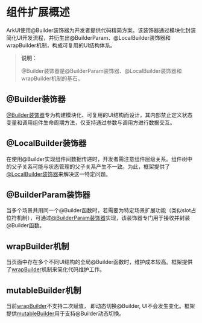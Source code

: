 # 组件扩展概述
<!--Kit: ArkUI-->
<!--Subsystem: ArkUI-->
<!--Owner: @zhangboren-->
<!--Designer: @zhangboren-->
<!--Tester: @TerryTsao-->
<!--Adviser: @zhang_yixin13-->

ArkUI使用@Builder装饰器为开发者提供代码精简方案。该装饰器通过模块化封装简化UI开发流程，并衍生出@BuilderParam、@LocalBuilder装饰器和wrapBuilder机制，构成可复用的UI结构体系。

> **说明：**
>
> @Builder装饰器是@BuilderParam装饰器、@LocalBuilder装饰器和wrapBuilder机制的基石。

## @Builder装饰器

[@Builder装饰器](./arkts-builder.md)专为构建模块化、可复用的UI结构而设计，其内部禁止定义状态变量和调用组件生命周期方法，仅支持通过参数与调用方进行数据交互。

## @LocalBuilder装饰器

在使用@Builder实现组件间数据传递时，开发者需注意组件层级关系。组件树中的父子关系可能与状态管理的父子关系产生不一致。为此，框架提供了[@LocalBuilder装饰器](./arkts-localBuilder.md)来解决这一特定问题。

## @BuilderParam装饰器

当多个场景共用同一个@Builder函数时，若需要为特定场景扩展功能（类似slot占位符机制），可通过[@BuilderParam装饰器](./arkts-builderparam.md)实现，该装饰器专门用于接收并封装@Builder函数。

## wrapBuilder机制

当页面中存在多个不同UI结构的全局@Builder函数时，维护成本较高。框架提供了[wrapBuilder](./arkts-wrapBuilder.md)机制来简化代码维护工作。

## mutableBuilder机制

当前[wrapBuilder](./arkts-wrapBuilder.md)不支持二次赋值， 即动态切换\@Builder, UI不会发生变化。框架提供[mutableBuilder](./arkts-mutableBuilder.md)用于支持\@Builder动态切换。
